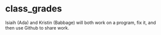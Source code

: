 # class_grades
Isiaih (Ada) and Kristin (Babbage) will both work on a program, fix it, and then use Github to share work. 

